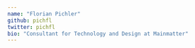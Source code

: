 ```yaml
---
name: "Florian Pichler"
github: pichfl
twitter: pichfl
bio: "Consultant for Technology and Design at Mainmatter"
---
```

